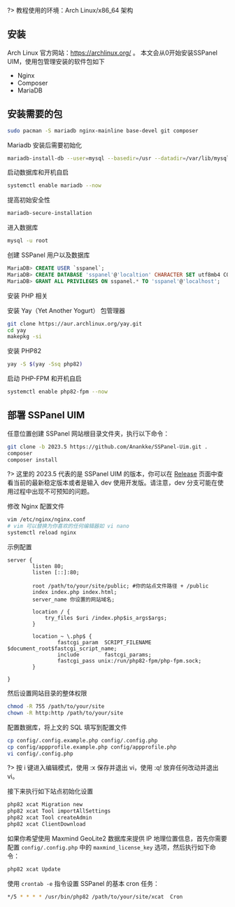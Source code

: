 ?> 教程使用的环境：Arch Linux/x86_64 架构

## 安装

Arch Linux 官方网站：https://archlinux.org/ 。
本文会从0开始安装SSPanel UIM，使用包管理安装的软件包如下

- Nginx
- Composer
- MariaDB

## 安装需要的包

```bash
sudo pacman -S mariadb nginx-mainline base-devel git composer
```

Mariadb 安装后需要初始化

```bash
mariadb-install-db --user=mysql --basedir=/usr --datadir=/var/lib/mysql
```

启动数据库和开机自启

```bash
systemctl enable mariadb --now
```

提高初始安全性

```bash
mariadb-secure-installation
```

进入数据库

```bash
mysql -u root
```

创建 SSPanel 用户以及数据库

```sql
MariaDB> CREATE USER `sspanel`;
MariaDB> CREATE DATABASE 'sspanel'@'localtion' CHARACTER SET utf8mb4 COLLATE utf8mb4_unicode_ci IDENTIFIED BY 'PASSWD';
MariaDB> GRANT ALL PRIVILEGES ON sspanel.* TO 'sspanel'@'localhost';
```

安装 PHP 相关

安装 Yay（Yet Another Yogurt） 包管理器

```bash
git clone https://aur.archlinux.org/yay.git
cd yay
makepkg -si
```

安装 PHP82

```bash
yay -S $(yay -Ssq php82)
```

启动 PHP-FPM 和开机自启

```bash
systemctl enable php82-fpm --now
```

## 部署 SSPanel UIM

任意位置创建 SSPanel 网站根目录文件夹，执行以下命令：

```bash
git clone -b 2023.5 https://github.com/Anankke/SSPanel-Uim.git .
composer
composer install
```

?> 这里的 2023.5 代表的是 SSPanel UIM 的版本，你可以在 [Release](https://github.com/Anankke/SSPanel-Uim/releases) 页面中查看当前的最新稳定版本或者是输入 dev 使用开发版。请注意，dev 分支可能在使用过程中出现不可预知的问题。

修改 Nginx 配置文件

```bash
vim /etc/nginx/nginx.conf
# vim 可以替换为你喜欢的任何编辑器如 vi nano
systemctl reload nginx
```

示例配置

```nginx
server {
        listen 80;
        listen [::]:80;

        root /path/to/your/site/public; #你的站点文件路径 + /public
        index index.php index.html;
        server_name 你设置的网站域名;

        location / {
            try_files $uri /index.php$is_args$args;
        }

        location ~ \.php$ {
                fastcgi_param  SCRIPT_FILENAME $document_root$fastcgi_script_name;
                include        fastcgi_params;
                fastcgi_pass unix:/run/php82-fpm/php-fpm.sock;
        }

}
```

然后设置网站目录的整体权限

```bash
chmod -R 755 /path/to/your/site
chown -R http:http /path/to/your/site
```

配置数据库，将上文的 SQL 填写到配置文件

```bash
cp config/.config.example.php config/.config.php
cp config/appprofile.example.php config/appprofile.php
vi config/.config.php
```

?> 按 i 键进入编辑模式，使用 :x 保存并退出 vi，使用 :q! 放弃任何改动并退出 vi。

接下来执行如下站点初始化设置

```bash
php82 xcat Migration new
php82 xcat Tool importAllSettings
php82 xcat Tool createAdmin
php82 xcat ClientDownload
```

如果你希望使用 Maxmind GeoLite2 数据库来提供 IP 地理位置信息，首先你需要配置 `config/.config.php` 中的 `maxmind_license_key` 选项，然后执行如下命令：

```bash
php82 xcat Update
```

使用 `crontab -e` 指令设置 SSPanel 的基本 cron 任务：

```bash
*/5 * * * * /usr/bin/php82 /path/to/your/site/xcat  Cron
```
